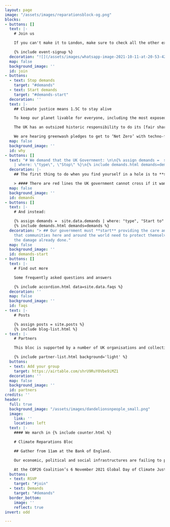 ```yaml
---
layout: page
image: "/assets/images/reparationsblock-og.png"
blocks:
- buttons: []
  text: |-
    # Join us

    If you can't make it to London, make sure to check all the other expected action on the 6th November on [the COP26 Coalition main website](https://cop26coalition.org/map/ "Map of actions, local hubs and regions")

    {% include event-signup %}
  decoration: "![](/assets/images/whatsapp-image-2021-10-11-at-20-53-42.jpeg)"
  map: false
  background_image: ''
  id: join
- buttons:
  - text: Stop demands
    target: "#demands"
  - text: Start demands
    target: "#demands-start"
  decoration: ''
  text: |-
    ## Climate justice means 1.5C to stay alive

    To keep our planet livable for everyone, including the most exposed and marginalised among us, we need to **keep global heating to no more than 1.5C temperature increase**. Our world is already nearly 1.2C hotter. Those least responsible are already paying the highest price and have the least resources to protect themselves from raging climate impacts.

    The UK has an outsized historic responsibility to do its [fair share](https://waronwant.org/sites/default/files/20-21_FairShareUK_Infographic_web.pdf) and lead the world in meeting the global climate goal of 1.5C set by the Paris Agreement. Our country is disproportionately responsible for carbon emissions after profiting for over 400 years from slavery, colonialism and the continued extraction and exploitation of communities in the Global South.

    We are hearing greenwash pledges to get to ‘Net Zero’ with techno-fixes and more false solutions. **Net zero is NOT zero**. To meet the UK’s fair share of 1.5C to stay alive, we need a rapid and justice-centred transition to get to **real zero carbon emissions by 2030.** That’s just 9 years from now. So how do we get there and how can we force our government to go about it equitably?
  map: false
  background_image: ''
  id: why
- buttons: []
  text: "# We demand that the UK Government: \n\n{% assign demands =  site.data.demands
    | where: \"type\", \"Stop\" %}\n{% include demands.html demands=demands %}"
  decoration: |-
    ## The first thing to do when you find yourself in a hole is to **stop** digging.

    > #### There are red lines the UK government cannot cross if it wants to maintain credibility as a genuine climate leader at COP26.  We hope you will join our groups in coming together on 6th November to call for the UK to meet these **Stop** and **Start** **demands**.
  map: false
  background_image: ''
  id: demands
- buttons: []
  text: |-
    # And instead:

    {% assign demands =  site.data.demands | where: "type", "Start to" %}
    {% include demands.html demands=demands %}
  decoration: "> ## Our government must **start** providing the care and reparations
    that communities here and around the world need to protect themselves and repair
    the damage already done."
  map: false
  background_image: ''
  id: demands-start
- buttons: []
  text: |-
    # Find out more

    Some frequently asked questions and answers

    {% include accordion.html data=site.data.faqs %}
  decoration: ''
  map: false
  background_image: ''
  id: faqs
- text: |-
    # Posts

    {% assign posts = site.posts %}
    {% include blog-list.html %}
- text: |-
    # Partners

    This bloc is supported by a number of UK organisations and collectives as part of the [global day for climate justice](https://cop26coalition.org/gda/) organised by the COP26 Coalition. Join our Bloc by adding your group or organisation below.

    {% include partner-list.html background='light' %}
  buttons:
  - text: Add your group
    target: https://airtable.com/shrU9RuY0Vbe9iMZ1
  decoration: ''
  map: false
  background_image: ''
  id: partners
credits: ''
header:
  full: true
  background_image: "/assets/images/dandelionsnpeople_small.png"
  image:
    link: ''
    location: left
  text: |-
    #### We march in {% include counter.html %}

    # Climate Reparations Bloc

    ## Gather from 11am at the Bank of England.

    Our economic, political and social infrastructures are failing to protect life, and need repairing.

    At the COP26 Coalition’s 6 November 2021 Global Day of Climate Justice London rally, organisers from {{ partners }} and [others](#partners) will co-lead a reparations bloc demanding systems change.
  buttons:
  - text: RSVP
    target: "#join"
  - text: Demands
    target: "#demands"
  border_bottom:
    image: ''
    reflect: true
invert: odd

---
```

